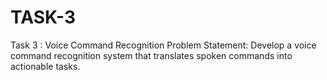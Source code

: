 # TASK-3

Task 3 : Voice Command Recognition
Problem Statement:
Develop a voice command recognition system that translates spoken commands into
actionable tasks.

